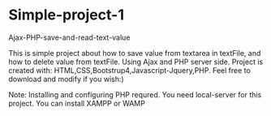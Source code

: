 # Simple-project-1
Ajax-PHP-save-and-read-text-value

This is simple project about how to save value from textarea in textFile, and how to delete value from textFile.
Using Ajax and PHP server side.
Project is created with:
HTML,CSS,Bootstrup4,Javascript-Jquery,PHP.
Feel free to download and modify if you wish:)

Note:
Installing and configuring PHP requred.
You need local-server for this project.
You can install XAMPP or WAMP          



